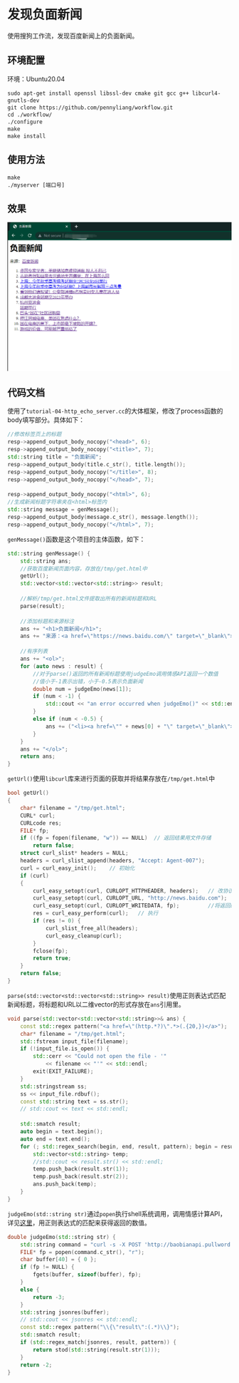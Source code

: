 # 发现负面新闻

使用搜狗工作流，发现百度新闻上的负面新闻。



## 环境配置

环境：Ubuntu20.04

```shell
sudo apt-get install openssl libssl-dev cmake git gcc g++ libcurl4-gnutls-dev
git clone https://github.com/pennyliang/workflow.git
cd ./workflow/ 
./configure
make
make install
```



## 使用方法

```shell
make
./myserver [端口号]
```



## 效果

![image-20220507165000358](./public/image-20220507165000358.png)



## 代码文档

使用了`tutorial-04-http_echo_server.cc`的大体框架，修改了process函数的body填写部分。具体如下：

```cpp
//修改标签页上的标题
resp->append_output_body_nocopy("<head>", 6);
resp->append_output_body_nocopy("<title>", 7);
std::string title = "负面新闻";
resp->append_output_body(title.c_str(), title.length());
resp->append_output_body_nocopy("</title>", 8);
resp->append_output_body_nocopy("</head>", 7);

resp->append_output_body_nocopy("<html>", 6);
//生成新闻标题字符串夹在<html>标签内
std::string message = genMessage();
resp->append_output_body(message.c_str(), message.length());
resp->append_output_body_nocopy("</html>", 7);
```

`genMessage()`函数是这个项目的主体函数，如下：

```cpp
std::string genMessage() {
	std::string ans;
    //获取百度新闻页面内容，存放在/tmp/get.html中
	getUrl();
	std::vector<std::vector<std::string>> result;
    
    //解析/tmp/get.html文件提取出所有的新闻标题和URL
	parse(result);
	
    //添加标题和来源标注
	ans += "<h1>负面新闻</h1>";
	ans += "来源：<a href=\"https://news.baidu.com/\" target=\"_blank\">百度新闻</a>";
    
    //有序列表
	ans += "<ol>";
	for (auto news : result) {
        //对于parse()返回的所有新闻标题使用judgeEmo调用情感API返回一个数值
        //值小于-1表示出错，小于-0.5表示负面新闻
		double num = judgeEmo(news[1]);
		if (num < -1) {
			std::cout << "an error occurred when judgeEmo()" << std::endl;
		}
		else if (num < -0.5) {
			ans += ("<li><a href=\"" + news[0] + "\" target=\"_blank\">" + news[1] + "</a></li>");
		}
	}
	ans += "</ol>";
	return ans;
}
```

`getUrl()`使用`libcurl`库来进行页面的获取并将结果存放在`/tmp/get.html`中

```cpp
bool getUrl()
{
	char* filename = "/tmp/get.html";
	CURL* curl;
	CURLcode res;
	FILE* fp;
	if ((fp = fopen(filename, "w")) == NULL)  // 返回结果用文件存储
		return false;
	struct curl_slist* headers = NULL;
	headers = curl_slist_append(headers, "Accept: Agent-007");
	curl = curl_easy_init();    // 初始化
	if (curl)
	{
		curl_easy_setopt(curl, CURLOPT_HTTPHEADER, headers);   // 改协议头
		curl_easy_setopt(curl, CURLOPT_URL, "http://news.baidu.com");
		curl_easy_setopt(curl, CURLOPT_WRITEDATA, fp);         //将返回的内容输出到fp指向的文件
		res = curl_easy_perform(curl);   // 执行
		if (res != 0) {
			curl_slist_free_all(headers);
			curl_easy_cleanup(curl);
		}
		fclose(fp);
		return true;
	}
	return false;
}
```

`parse(std::vector<std::vector<std::string>> result)`使用正则表达式匹配新闻标题，将标题和URL以二维vector的形式存放在`ans`引用里。

```cpp
void parse(std::vector<std::vector<std::string>>& ans) {
	const std::regex pattern("<a href=\"(http.*?)\".*>(.{20,})</a>");
	char* filename = "/tmp/get.html";
	std::fstream input_file(filename);
	if (!input_file.is_open()) {
		std::cerr << "Could not open the file - '"
			<< filename << "'" << std::endl;
		exit(EXIT_FAILURE);
	}
	std::stringstream ss;
	ss << input_file.rdbuf();
	const std::string text = ss.str();
	// std::cout << text << std::endl;

	std::smatch result;
	auto begin = text.begin();
	auto end = text.end();
	for (; std::regex_search(begin, end, result, pattern); begin = result.suffix().first) {
		std::vector<std::string> temp;
		//std::cout << result.str() << std::endl;
		temp.push_back(result.str(1));
		temp.push_back(result.str(2));
		ans.push_back(temp);
	}
}
```

`judgeEmo(std::string str)`通过`popen`执行shell系统调用，调用情感计算API，详见[这里](http://www.pullword.com/baobian/)，用正则表达式的匹配来获得返回的数值。

```cpp
double judgeEmo(std::string str) {
	std::string command = "curl -s -X POST 'http://baobianapi.pullword.com:9091/get.php' -d'" + str + "' --compressed";
	FILE* fp = popen(command.c_str(), "r");
	char buffer[40] = { 0 };
	if (fp != NULL) {
		fgets(buffer, sizeof(buffer), fp);
	}
	else {
		return -3;
	}
	std::string jsonres(buffer);
	// std::cout << jsonres << std::endl;
	const std::regex pattern("\\{\"result\":(.*)\\}");
	std::smatch result;
	if (std::regex_match(jsonres, result, pattern)) {
		return stod(std::string(result.str(1)));
	}
	return -2;
}
```

